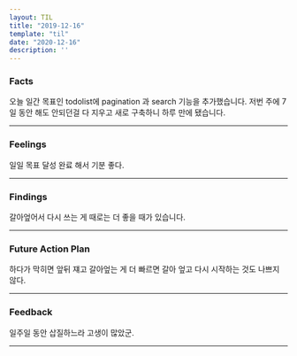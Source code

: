 ```yaml
---
layout: TIL
title: "2019-12-16"
template: "til"
date: "2020-12-16"
description: ''
---
```



### Facts

오늘 일간 목표인 todolist에 pagination 과 search 기능을 추가했습니다. 저번 주에 7일 동안 해도 안되던걸 다 지우고 새로 구축하니 하루 만에 됐습니다.

---

### Feelings

일일 목표 달성 완료 해서 기분 좋다.

---

### Findings

갈아엎어서 다시 쓰는 게 때로는 더 좋을 때가 있습니다.

---

### Future Action Plan

하다가 막히면 앞뒤 쟤고 갈아엎는 게 더 빠르면 갈아 엎고 다시 시작하는 것도 나쁘지 않다.

---

### Feedback

일주일 동안 삽질하느라 고생이 많았군.

---
